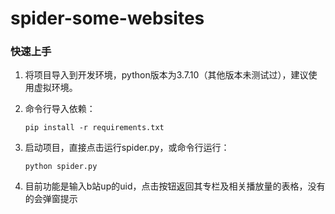 # spider-some-websites

### 快速上手

1. 将项目导入到开发环境，python版本为3.7.10（其他版本未测试过），建议使用虚拟环境。

2. 命令行导入依赖：
   ~~~shell
   pip install -r requirements.txt
   ~~~

3. 启动项目，直接点击运行spider.py，或命令行运行：
   ~~~shell
   python spider.py
   ~~~

4. 目前功能是输入b站up的uid，点击按钮返回其专栏及相关播放量的表格，没有的会弹窗提示
